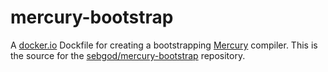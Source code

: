 mercury-bootstrap
=================

A [docker.io](https://www.docker.io) Dockfile for creating a bootstrapping [Mercury](https://github.com/Mercury-Language/mercury) compiler.
This is the source for the [sebgod/mercury-bootstrap](https://index.docker.io/u/sebgod/mercury-bootstrap) repository.

